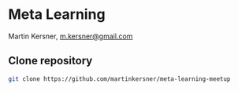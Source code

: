 # Meta Learning 

Martin Kersner, <m.kersner@gmail.com>

## Clone repository
```bash
git clone https://github.com/martinkersner/meta-learning-meetup
```

